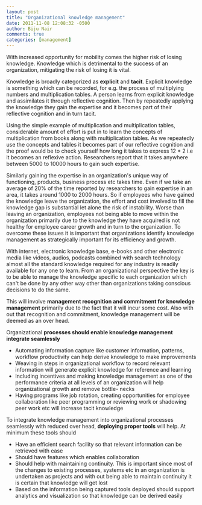 ```yaml
---
layout: post
title: "Organizational knowledge management"
date: 2011-11-08 12:08:32 -0500
author: Biju Nair
comments: true
categories: [management]
---
```

With increased opportunity for mobility comes the higher risk of losing knowledge. Knowledge which is detrimental to the success of an organization, mitigating the risk of losing it is vital.

Knowledge is broadly categorized as **explicit** and **tacit**. Explicit knowledge is something which can be recorded, for e.g. the process of multiplying numbers and multiplication tables. A person learns from explicit knowledge and assimilates it through reflective cognition. Then by repeatedly applying the knowledge they gain the expertise and it becomes part of their reflective cognition and in turn tacit.
<!-- more -->
Using the simple example of multiplication and multiplication tables, considerable amount of effort is put in to learn the concepts of multiplication from books along with multiplication tables. As we repeatedly use the concepts and tables it becomes part of our reflective cognition and the proof would be to check yourself how long it takes to express 12 * 2 i.e it becomes an reflexive action. Researchers report that it takes anywhere between 5000 to 10000 hours to gain such expertise.

Similarly gaining the expertise in an organization's unique way of functioning, products, business process etc  takes time. Even if we take an average of 20% of the time reported by researchers to gain expertise in an area, it takes around 1000 to 2000 hours. So if employees who have gained the knowledge leave the organization, the effort and cost involved to fill the knowledge gap is substantial let alone the risk of instability. Worse than leaving an organization, employees not being able to move within the organization primarily due to the knowledge they have acquired  is not healthy for employee career growth and in turn to the organization. To overcome these issues it is important that organizations identify knowledge management as strategically important for its efficiency and growth.

With internet, electronic knowledge base, e-books and other electronic media like videos, audios, podcasts combined with search technology almost all the standard knowledge required for any industry is readily available for any one to learn. From an organizational perspective the key is to be able to manage the knowledge specific to each organization which can't be done by any other way other than organizations taking conscious decisions to do the same.

This will involve **management recognition and commitment for knowledge management** primarily due to the fact that it will incur some cost. Also with out that recognition and commitment, knowledge management will be deemed as an over head.

Organizational **processes should enable knowledge management integrate seamlessly**

- Automating information capture like customer information, patterns, workflow productivity can help derive knowledge to make improvements
- Weaving in steps in organizational workflow to record relevant information will generate explicit knowledge for reference and learning
- Including incentives and making knowledge management as one of the performance criteria at all levels of an organization will help organizational growth and remove bottle- necks
- Having programs like job rotation, creating opportunities for employee collaboration like peer programming or reviewing work or shadowing peer work etc will increase tacit knowledge

To integrate knowledge management into organizational processes seamlessly with reduced over head, **deploying proper tools** will help. At minimum these tools should

- Have an efficient search facility so that relevant information can be retrieved with ease
- Should have features which enables collaboration
- Should help with maintaining continuity. This is important since most of the changes to existing processes, systems etc in an organization is undertaken as projects and with out being able to maintain continuity it is certain that knowledge will get lost
- Based on the information being captured tools deployed should support analytics and visualization so that knowledge can be derived easily
